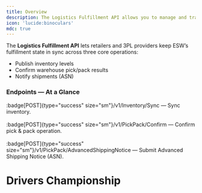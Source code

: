 ```yaml
---
title: Overview
description: The Logistics Fulfillment API allows you to manage and track the fulfillment of orders within the ESW platform.
icon: 'lucide:binoculars'
mdc: true
---
```


The **Logistics Fulfillment API** lets retailers and 3PL providers keep ESW’s fulfillment state in sync across three core operations:

- Publish inventory levels
- Confirm warehouse pick/pack results
- Notify shipments (ASN)


### Endpoints — At a Glance

:badge[POST]{type="success" size="sm"}/v1/Inventory/Sync — Sync inventory. <br>  
:badge[POST]{type="success" size="sm"}/v1/PickPack/Confirm — Confirm pick & pack operation. <br>  
:badge[POST]{type="success" size="sm"}/v1/PickPack/AdvancedShippingNotice — Submit Advanced Shipping Notice (ASN). <br>  



# Drivers Championship

<div class="not-prose my-4">
  <ClientOnly>
    <ApiEndpointTryIt
      method="GET"
      path="/api/{year}/drivers-championship"
      base-url="https://f1api.dev"
      :defaults="{
        path: { year: 2021 },
        query: { limit: 30, offset: 0 },
        headers: { 'Content-Type': 'application/json' }
      }"
      :allowMethodSwitch="false"
    />
  </ClientOnly>
</div>



<div class="not-prose my-4">
  <ClientOnly>
    <ApiEndpointTryIt
      method="GET"
      path="/api/{year}/drivers-championship"
      :base-urls="['https://f1api.dev', 'https://staging.f1api.dev']"
      :defaults="{ path: { year: 2021 }, query: { limit: 30, offset: 0 } }"
      :allowMethodSwitch="true"
    />
  </ClientOnly>
</div>

